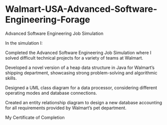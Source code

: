 # Walmart-USA-Advanced-Software-Engineering-Forage
Advanced Software Engineering Job Simulation

In the simulation I:

Completed the Advanced Software Engineering Job Simulation where I solved difficult technical projects for a variety of teams at Walmart.

Developed a novel version of a heap data structure in Java for Walmart’s shipping department, showcasing strong problem-solving and algorithmic skills.

Designed a UML class diagram for a data processor, considering different operating modes and database connections.

Created an entity relationship diagram to design a new database accounting for all requirements provided by Walmart’s pet department.

My Certificate of Completion
